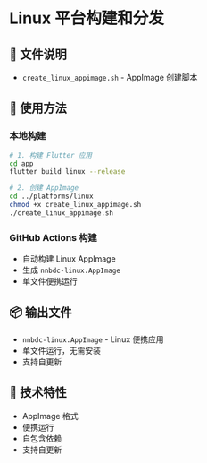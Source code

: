 # Linux 平台构建和分发

## 📁 文件说明

- `create_linux_appimage.sh` - AppImage 创建脚本

## 🚀 使用方法

### 本地构建
```bash
# 1. 构建 Flutter 应用
cd app
flutter build linux --release

# 2. 创建 AppImage
cd ../platforms/linux
chmod +x create_linux_appimage.sh
./create_linux_appimage.sh
```

### GitHub Actions 构建
- 自动构建 Linux AppImage
- 生成 `nnbdc-linux.AppImage`
- 单文件便携运行

## 📦 输出文件

- `nnbdc-linux.AppImage` - Linux 便携应用
- 单文件运行，无需安装
- 支持自更新

## 🔧 技术特性

- AppImage 格式
- 便携运行
- 自包含依赖
- 支持自更新
